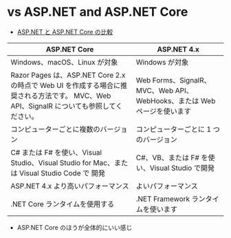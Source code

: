 # vs ASP\.NET and ASP\.NET Core

- [ASP\.NET と ASP\.NET Core の比較](https://docs.microsoft.com/ja-jp/aspnet/core/fundamentals/choose-aspnet-framework?view=aspnetcore-6.0)

| ASP.NET Core                                                                                                                             | ASP.NET 4.x                                                             |
| ---------------------------------------------------------------------------------------------------------------------------------------- | ----------------------------------------------------------------------- |
| Windows、macOS、Linux が対象                                                                                                             | Windows が対象                                                          |
| Razor Pages は、ASP.NET Core 2.x の時点で Web UI を作成する場合に推奨される方法です。 MVC、Web API、SignalR についても参照してください。 | Web Forms、SignalR、MVC、Web API、WebHooks、または Web ページを使います |
| コンピューターごとに複数のバージョン                                                                                                     | コンピューターごとに 1 つのバージョン                                   |
| C# または F# を使い、Visual Studio、Visual Studio for Mac、または Visual Studio Code で 開発                                             | C#、VB、または F# を使い、Visual Studio で開発                          |
| ASP.NET 4.x より高いパフォーマンス                                                                                                       | よいパフォーマンス                                                      |
| .NET Core ランタイムを使用する                                                                                                           | .NET Framework ランタイムを使います                                     |

- ASP.NET Core のほうが全体的にいい感じ
